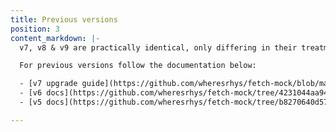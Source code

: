 ```yaml
---
title: Previous versions
position: 3
content_markdown: |-
  v7, v8 & v9 are practically identical, only differing in their treatment of a few edge cases, or in compatibility with other libraries and environments.

  For previous versions follow the documentation below: 

  - [v7 upgrade guide](https://github.com/wheresrhys/fetch-mock/blob/master/docs/v6-v7-upgrade-guide.md)
  - [v6 docs](https://github.com/wheresrhys/fetch-mock/tree/4231044aa94e234b53e296181ca5b6b4cecb6e3f/docs)
  - [v5 docs](https://github.com/wheresrhys/fetch-mock/tree/b8270640d5711feffb01d1bf85bb7da95179c4de/docs)

---
```

